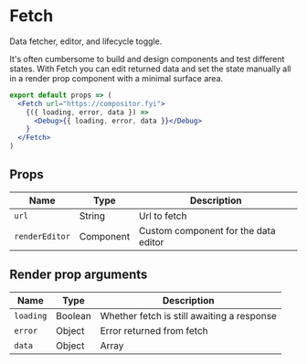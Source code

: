 
# Fetch

Data fetcher, editor, and lifecycle toggle.

It's often cumbersome to build and design components and test different states.
With Fetch you can edit returned data and set the state manually all in a render prop component with a minimal surface area.

```jsx
export default props => (
  <Fetch url="https://compositor.fyi">
    {({ loading, error, data }) =>
      <Debug>{{ loading, error, data }}</Debug>
    }
  </Fetch>
)
```

## Props

Name | Type | Description
--- | --- | ---
`url` | String | Url to fetch
`renderEditor` | Component | Custom component for the data editor

## Render prop arguments

Name | Type | Description
--- | --- | ---
`loading` | Boolean | Whether fetch is still awaiting a response
`error` | Object | Error returned from fetch
`data` | Object|Array | Data returned from fetch
